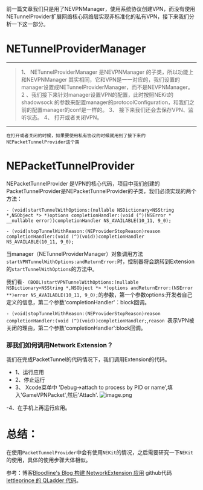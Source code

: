 前一篇文章我们只是用了NEVPNManager，使用系统协议创建VPN，而没有使用NETunnelProvider扩展网络核心网络层实现非标准化的私有VPN，接下来我们分析一下这一部分。
# NETunnelProviderManager
----
>1、 NETunnelProviderManager 是NEVPNManager 的子类，所以功能上和NEVPNManager 其实相同，它和VPN是一一对应的，我们设置的manager设置成NETunnelProviderManager，而不是NEVPNManager。
2 、我们接下来针对manager设置VPN的配置，此时按照NEKit的shadowsock 的参数来配置manager的protocolConfiguration，和我们之前的配置manager的conf是一样的。
3、 接下来我们还会去保存VPN、监听状态。
4、 打开或者关闭VPN。
----

```
在打开或者关闭的时候，如果要使用私有协议的时候就用到了接下来的NEPacketTunnelProvider这个类
```

# NEPacketTunnelProvider
NEPacketTunnelProvider 是VPN的核心代码，项目中我们创建的PacketTunnelProvider是NEPacketTunnelProvider的子类，我们必须实现的两个方法：
```
- (void)startTunnelWithOptions:(nullable NSDictionary<NSString *,NSObject *> *)options completionHandler:(void (^)(NSError * __nullable error))completionHandler NS_AVAILABLE(10_11, 9_0);  

- (void)stopTunnelWithReason:(NEProviderStopReason)reason completionHandler:(void (^)(void))completionHandler NS_AVAILABLE(10_11, 9_0);
```
当manager（NETunnelProviderManager）对象调用方法`startVPNTunnelWithOptions:andReturnError:`时，控制器将会跳转到Extension的`startTunnelWithOptions`的方法中。

我们看`- (BOOL)startVPNTunnelWithOptions:(nullable NSDictionary<NSString *,NSObject *> *)options andReturnError:(NSError **)error NS_AVAILABLE(10_11, 9_0);`的参数，第一个参数options:开发者自己定义的信息，第二个参数'completionHandler'：block回调。

`- (void)stopTunnelWithReason:(NEProviderStopReason)reason completionHandler:(void (^)(void))completionHandler;`,`reason `表示VPN被关闭的理由，第二个参数'completionHandler':block回调。

### 那我们如何调用Network Extension？
我们在完成PacketTunnel的代码情况下，我们调用Extension的代码。
- 1、运行应用
- 2、停止运行
- 3、 Xcode菜单中 'Debug->attach to process by PID or name',填入'GameVPNPacket',然后'Attach'.
![image.png](http://upload-images.jianshu.io/upload_images/1756292-b26cf3fc0f310b9c.png?imageMogr2/auto-orient/strip%7CimageView2/2/w/1240)

-4、在手机上再运行应用。

# 总结：
在使用`PacketTunnelProvider`中会有使用`NEKit`的情况，之后需要研究一下`NEKit`的使用，具体的使用步骤大体相似。

参考：博客[Bloodline's Blog 构建 NetworkExtension 应用](http://ibloodline.com/articles/2017/11/15/NetworkExtension-02.html)
github代码[lettleprince 的 QLadder 代码](https://github.com/lettleprince/QLadder.git)。
